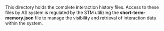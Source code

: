 This directory holds the complete interaction history files. 
Access to these files by AS system is regulated by the STM utilizing the **short-term-memory.json** file to manage the visibility and retrieval of interaction data within the system.
